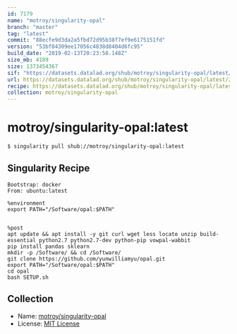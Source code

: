 ```yaml
---
id: 7179
name: "motroy/singularity-opal"
branch: "master"
tag: "latest"
commit: "88ecfe9d3da2a5fbd72d95b38f7ef9e6175151fd"
version: "53bf84309ee17056c4838d8404d6fc95"
build_date: "2019-02-13T20:23:58.148Z"
size_mb: 4189
size: 1373454367
sif: "https://datasets.datalad.org/shub/motroy/singularity-opal/latest/2019-02-13-88ecfe9d-53bf8430/53bf84309ee17056c4838d8404d6fc95.simg"
url: https://datasets.datalad.org/shub/motroy/singularity-opal/latest/2019-02-13-88ecfe9d-53bf8430/
recipe: https://datasets.datalad.org/shub/motroy/singularity-opal/latest/2019-02-13-88ecfe9d-53bf8430/Singularity
collection: motroy/singularity-opal
---
```


# motroy/singularity-opal:latest

```bash
$ singularity pull shub://motroy/singularity-opal:latest
```

## Singularity Recipe

```singularity
Bootstrap: docker
From: ubuntu:latest

%environment
export PATH="/Software/opal:$PATH"


%post
apt update && apt install -y git curl wget less locate unzip build-essential python2.7 python2.7-dev python-pip vowpal-wabbit
pip install pandas sklearn
mkdir -p /Software/ && cd /Software/
git clone https://github.com/yunwilliamyu/opal.git
export PATH="/Software/opal:$PATH"
cd opal
bash SETUP.sh
```

## Collection

 - Name: [motroy/singularity-opal](https://github.com/motroy/singularity-opal)
 - License: [MIT License](https://api.github.com/licenses/mit)

